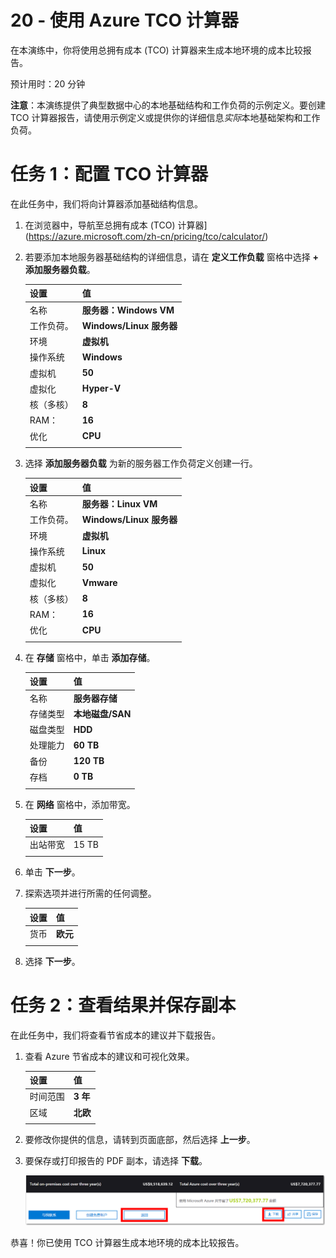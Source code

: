 ﻿---
wts:
    title: '20 - 使用 Azure TCO 计算器'
    module: '模块 04 - Azure 定价和支持'
---
# 20 - 使用 Azure TCO 计算器


在本演练中，你将使用总拥有成本 (TCO) 计算器来生成本地环境的成本比较报告。

预计用时：20 分钟

**注意**：本演练提供了典型数据中心的本地基础结构和工作负荷的示例定义。要创建 TCO 计算器报告，请使用示例定义或提供你的详细信息*实际*本地基础架构和工作负荷。

# 任务 1：配置 TCO 计算器

在此任务中，我们将向计算器添加基础结构信息。 

1. 在浏览器中，导航至总拥有成本 (TCO) 计算器](https://azure.microsoft.com/zh-cn/pricing/tco/calculator/)

2. 若要添加本地服务器基础结构的详细信息，请在 **定义工作负载** 窗格中选择 **+ 添加服务器负载**。

    | 设置 | 值 |
    | -- | -- |
    | 名称 | **服务器：Windows VM** |
    | 工作负荷。 | **Windows/Linux 服务器** |
    | 环境 | **虚拟机** |
    | 操作系统 | **Windows** |  
    | 虚拟机 | **50** |
    | 虚拟化 | **Hyper-V** |
    | 核（多核） | **8**|
    | RAM： | **16** |
    | 优化 | **CPU** |
    | | |

3. 选择 **添加服务器负载** 为新的服务器工作负荷定义创建一行。 

    | 设置 | 值 |
    | -- | -- |
    | 名称 | **服务器：Linux VM** |
    | 工作负荷。 | **Windows/Linux 服务器** |
    | 环境 | **虚拟机** |
    | 操作系统 | **Linux** |  
    | 虚拟机 | **50** |
    | 虚拟化 | **Vmware** |
    | 核（多核） | **8**|
    | RAM： | **16** |
    | 优化 | **CPU** |
    | | |


4. 在 **存储** 窗格中，单击 **添加存储**。

    | 设置 | 值 |
    | -- | -- |
    | 名称 | **服务器存储** |
    | 存储类型 | **本地磁盘/SAN** |
    | 磁盘类型 | **HDD** |
    | 处理能力 | **60 TB** |  
    | 备份 | **120 TB** |
    | 存档 | **0 TB** |
    | | |


5. 在 **网络** 窗格中，添加带宽。 

    | 设置 | 值 |
    | -- | -- |
    | 出站带宽 | 15 TB|
    | | |

6. 单击 **下一步**。

7. 探索选项并进行所需的任何调整。 

    | 设置 | 值 |
    | -- | -- |
    | 货币 | **欧元** |
    | | |

8. 选择 **下一步**。

# 任务 2：查看结果并保存副本

在此任务中，我们将查看节省成本的建议并下载报告。 

1. 查看 Azure 节省成本的建议和可视化效果。

    | 设置 | 值 |
    | -- | -- |
    | 时间范围| **3 年** |
    | 区域 | **北欧** |
    | | |


2. 要修改你提供的信息，请转到页面底部，然后选择 **上一步**。 

3. 要保存或打印报告的 PDF 副本，请选择 **下载**。

    ![此屏幕截图显示了 Azure 中 tco 计算器的“报告”窗格。突出显示和已完成的输入字段指示如何将 tco 计算器时间范围设置为三年以及将该区域设置为北欧。此图表显示了本地基础结构和工作负荷的成本抵消掉了使用 Azure 所降低的成本。](../images/2001.png)


恭喜！你已使用 TCO 计算器生成本地环境的成本比较报告。
